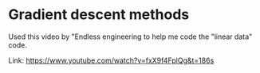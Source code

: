 # Gradient descent methods 

Used this video by "Endless engineering to help me code the "linear data" code.

Link: https://www.youtube.com/watch?v=fxX9f4FplQg&t=186s


